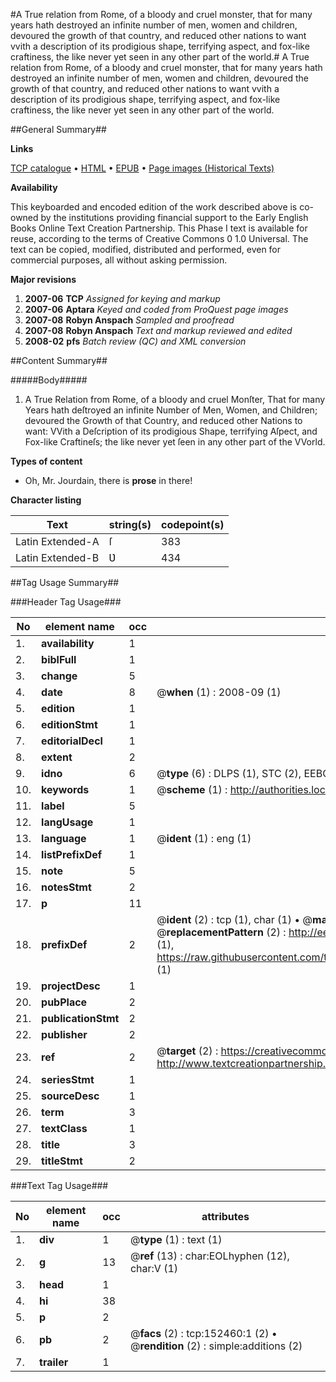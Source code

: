 #A True relation from Rome, of a bloody and cruel monster, that for many years hath destroyed an infinite number of men, women and children, devoured the growth of that country, and reduced other nations to  want vvith a description of its prodigious shape, terrifying aspect, and fox-like craftiness, the like never yet seen in any other part of the world.#
A True relation from Rome, of a bloody and cruel monster, that for many years hath destroyed an infinite number of men, women and children, devoured the growth of that country, and reduced other nations to  want vvith a description of its prodigious shape, terrifying aspect, and fox-like craftiness, the like never yet seen in any other part of the world.

##General Summary##

**Links**

[TCP catalogue](http://www.ota.ox.ac.uk/tcp/)  • 
[HTML](http://tei.it.ox.ac.uk/tcp/Texts-HTML/free/A95/A95136.html)  • 
[EPUB](http://tei.it.ox.ac.uk/tcp/Texts-EPUB/free/A95/A95136.epub) • 
[Page images (Historical Texts)](https://data.historicaltexts.jisc.ac.uk/view?pubId=eebo-38875966e&pageId=eebo-38875966e-152460-1)

**Availability**

This keyboarded and encoded edition of the
	       work described above is co-owned by the institutions
	       providing financial support to the Early English Books
	       Online Text Creation Partnership. This Phase I text is
	       available for reuse, according to the terms of Creative
	       Commons 0 1.0 Universal. The text can be copied,
	       modified, distributed and performed, even for
	       commercial purposes, all without asking permission.

**Major revisions**

1. __2007-06__ __TCP__ *Assigned for keying and markup*
1. __2007-06__ __Aptara__ *Keyed and coded from ProQuest page images*
1. __2007-08__ __Robyn Anspach__ *Sampled and proofread*
1. __2007-08__ __Robyn Anspach__ *Text and markup reviewed and edited*
1. __2008-02__ __pfs__ *Batch review (QC) and XML conversion*

##Content Summary##

#####Body#####

1. A True Relation from Rome, of a bloody and cruel Monſter,
That for many Years hath deſtroyed an infinite Number
of Men, Women, and Children; devoured the
Growth of that Country, and reduced other Nations to
want: VVith a Deſcription of its prodigious Shape, terrifying
Aſpect, and Fox-like Craftineſs; the like never
yet ſeen in any other part of the VVorld.

**Types of content**

  * Oh, Mr. Jourdain, there is **prose** in there!

**Character listing**


|Text|string(s)|codepoint(s)|
|---|---|---|
|Latin Extended-A|ſ|383|
|Latin Extended-B|Ʋ|434|

##Tag Usage Summary##

###Header Tag Usage###

|No|element name|occ|attributes|
|---|---|---|---|
|1.|__availability__|1||
|2.|__biblFull__|1||
|3.|__change__|5||
|4.|__date__|8| @__when__ (1) : 2008-09 (1)|
|5.|__edition__|1||
|6.|__editionStmt__|1||
|7.|__editorialDecl__|1||
|8.|__extent__|2||
|9.|__idno__|6| @__type__ (6) : DLPS (1), STC (2), EEBO-CITATION (1), OCLC (1), VID (1)|
|10.|__keywords__|1| @__scheme__ (1) : http://authorities.loc.gov/ (1)|
|11.|__label__|5||
|12.|__langUsage__|1||
|13.|__language__|1| @__ident__ (1) : eng (1)|
|14.|__listPrefixDef__|1||
|15.|__note__|5||
|16.|__notesStmt__|2||
|17.|__p__|11||
|18.|__prefixDef__|2| @__ident__ (2) : tcp (1), char (1)  •  @__matchPattern__ (2) : ([0-9\-]+):([0-9IVX]+) (1), (.+) (1)  •  @__replacementPattern__ (2) : http://eebo.chadwyck.com/downloadtiff?vid=$1&page=$2 (1), https://raw.githubusercontent.com/textcreationpartnership/Texts/master/tcpchars.xml#$1 (1)|
|19.|__projectDesc__|1||
|20.|__pubPlace__|2||
|21.|__publicationStmt__|2||
|22.|__publisher__|2||
|23.|__ref__|2| @__target__ (2) : https://creativecommons.org/publicdomain/zero/1.0/ (1), http://www.textcreationpartnership.org/docs/. (1)|
|24.|__seriesStmt__|1||
|25.|__sourceDesc__|1||
|26.|__term__|3||
|27.|__textClass__|1||
|28.|__title__|3||
|29.|__titleStmt__|2||


###Text Tag Usage###

|No|element name|occ|attributes|
|---|---|---|---|
|1.|__div__|1| @__type__ (1) : text (1)|
|2.|__g__|13| @__ref__ (13) : char:EOLhyphen (12), char:V (1)|
|3.|__head__|1||
|4.|__hi__|38||
|5.|__p__|2||
|6.|__pb__|2| @__facs__ (2) : tcp:152460:1 (2)  •  @__rendition__ (2) : simple:additions (2)|
|7.|__trailer__|1||

